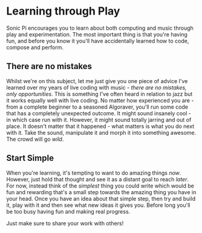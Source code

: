 # Learning through Play

Sonic Pi encourages you to learn about both computing and music through
play and experimentation. The most important thing is that you're having
fun, and before you know it you'll have accidentally learned how to
code, compose and perform.

## There are no mistakes

Whilst we're on this subject, let me just give you one piece of advice
I've learned over my years of live coding with music - *there are no
mistakes, only opportunities*. This is something I've often heard in
relation to jazz but it works equally well with live coding. No matter
how experienced you are - from a complete beginner to a seasoned
Algoraver, you'll run some code that has a completely unexpected
outcome. It might sound insanely cool - in which case run with
it. However, it might sound totally jarring and out of place. It doesn't
matter that it happened - what matters is what you do next with it. Take
the sound, manipulate it and morph it into something awesome. The crowd
will go *wild*.

## Start Simple

When you're learning, it's tempting to want to do amazing things
*now*. However, just hold that thought and see it as a distant goal to
reach *later*. For now, instead think of the *simplest* thing you could
write which would be fun and rewarding that's a small step towards the
amazing thing you have in your head. Once you have an idea about that
simple step, then try and build it, play with it and then see what new
ideas it gives you. Before long you'll be too busy having fun and making
real progress. 

Just make sure to share your work with others!

